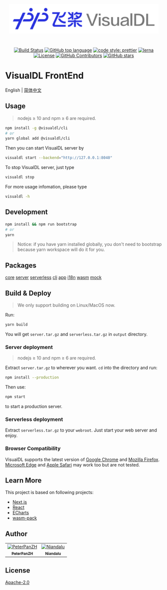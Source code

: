 <p align="center">
    <a href="https://github.com/PaddlePaddle/VisualDL"><img align="center" style="width:480px" width="480" src="https://raw.githubusercontent.com/PaddlePaddle/VisualDL/develop/frontend/packages/core/public/images/logo-visualdl.svg?sanitize=true" alt="VisualDL" /></a>
</p>
<br />

<p align="center">
    <a href="https://travis-ci.org/PaddlePaddle/VisualDL"><img src="https://img.shields.io/travis/PaddlePaddle/VisualDL?style=flat-square" alt="Build Status" /></a>
    <a href="https://github.com/PaddlePaddle/VisualDL"><img src="https://img.shields.io/github/languages/top/PaddlePaddle/VisualDL?style=flat-square" alt="GitHub top language" /></a>
    <a href="https://github.com/prettier/prettier"><img src="https://img.shields.io/badge/code_style-prettier-ff69b4.svg?style=flat-square" alt="code style: prettier" /></a>
    <a href="https://lerna.js.org/"><img src="https://img.shields.io/badge/maintained%20with-lerna-cc00ff.svg?style=flat-square" alt="lerna"></a>
    <a href="https://github.com/PaddlePaddle/VisualDL/blob/develop/LICENSE"><img src="https://img.shields.io/github/license/PaddlePaddle/VisualDL?style=flat-square" alt="License" /></a>
    <a href="https://github.com/PaddlePaddle/VisualDL/graphs/contributors"><img src="https://img.shields.io/github/contributors/PaddlePaddle/VisualDL?style=flat-square" alt="GitHub Contributors" /></a>
    <a href="https://github.com/PaddlePaddle/VisualDL/stargazers"><img src="https://img.shields.io/github/stars/PaddlePaddle/VisualDL?style=social" alt="GitHub stars" /></a>
</p>

# VisualDL FrontEnd

English | [简体中文](https://github.com/PaddlePaddle/VisualDL/blob/develop/frontend/README_cn.md)

## Usage

> nodejs ≥ 10 and npm ≥ 6 are required.

```bash
npm install -g @visualdl/cli
# or
yarn global add @visualdl/cli
```

Then you can start VisualDL server by

```bash
visualdl start --backend="http://127.0.0.1:8040"
```

To stop VisualDL server, just type

```bash
visualdl stop
```

For more usage infomation, please type

```bash
visualdl -h
```

## Development

```bash
npm install && npm run bootstrap
# or
yarn
```

> Notice: if you have yarn installed globally, you don't need to bootstrap because yarn workspace will do it for you.

## Packages

[core](https://github.com/PaddlePaddle/VisualDL/blob/develop/frontend/packages/core/README.md)
[server](https://github.com/PaddlePaddle/VisualDL/blob/develop/frontend/packages/server/README.md)
[serverless](https://github.com/PaddlePaddle/VisualDL/blob/develop/frontend/packages/serverless/README.md)
[cli](https://github.com/PaddlePaddle/VisualDL/blob/develop/frontend/packages/cli/README.md)
[app](https://github.com/PaddlePaddle/VisualDL/blob/develop/frontend/packages/app/README.md)
[i18n](https://github.com/PaddlePaddle/VisualDL/blob/develop/frontend/packages/i18n/README.md)
[wasm](https://github.com/PaddlePaddle/VisualDL/blob/develop/frontend/packages/wasm/README.md)
[mock](https://github.com/PaddlePaddle/VisualDL/blob/develop/frontend/packages/mock/README.md)

## Build & Deploy

> We only support building on Linux/MacOS now.

Run:

```bash
yarn build
```

You will get `server.tar.gz` and `serverless.tar.gz` in `output` directory.

### Server deployment

> nodejs ≥ 10 and npm ≥ 6 are required.

Extract `server.tar.gz` to wherever you want.
`cd` into the directory and run:

```bash
npm install --production
```

Then use:

```bash
npm start
```

to start a production server.

### Serverless deployment

Extract `serverless.tar.gz` to your `webroot`.
Just start your web server and enjoy.

### Browser Compatibility

VisualDL supports the latest version of [Google Chrome](https://www.google.com/chrome/) and [Mozilla Firefox](https://www.mozilla.org/). [Microsoft Edge](https://www.microsoft.com/edge) and [Apple Safari](https://www.apple.com/safari/) may work too but are not tested.

## Learn More

This project is based on following projects:

- [Next.js](https://nextjs.org/)
- [React](https://reactjs.org/)
- [ECharts](https://echarts.apache.org/)
- [wasm-pack](https://rustwasm.github.io/wasm-pack/)

## Author
<table><tr><td align="center"><a href="https://github.com/PeterPanZH"><img src="https://avatars0.githubusercontent.com/u/3366499?s=460&v=4" width="120px;" alt="PeterPanZH"/><br /><sub><b>PeterPanZH</b></sub></a></td><td align="center"><a href="https://github.com/Niandalu"><img src="https://avatars1.githubusercontent.com/u/6406875?s=460&v=4" width="120px;" alt="Niandalu"/><br /><sub><b>Niandalu</b></sub></a></td></tr></table>

## License

[Apache-2.0](https://github.com/PaddlePaddle/VisualDL/blob/develop/LICENSE)
